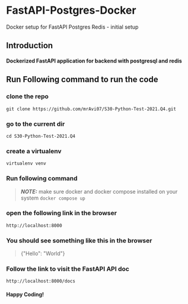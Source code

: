 # FastAPI-Postgres-Docker
Docker setup for FastAPI Postgres Redis - initial setup

## Introduction
#### Dockerized FastAPI application for backend with postgresql and redis


## Run Following command to run the code

### clone the repo
``` git clone https://github.com/mrAvi07/S30-Python-Test-2021.Q4.git ```

### go to the current dir
``` cd S30-Python-Test-2021.Q4 ```


### create a virtualenv
``` virtualenv venv ```

### Run following command
> **_NOTE:_** make sure docker and docker compose installed on your system
``` docker compose up ```

### open the following link in the browser
``` http://localhost:8000 ```


### You should see something like this in the browser
>   {"Hello": "World"}

### Follow the link to visit the FastAPI API doc
``` http://localhost:8000/docs ```

#### Happy Coding!


